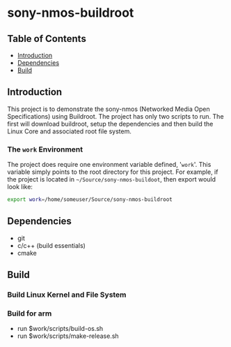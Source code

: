 # sony-nmos-buildroot

## Table of Contents

- [Introduction](#introduction)
- [Dependencies](#dependencies)
- [Build](#build)

## Introduction

This project is to demonstrate the sony-nmos (Networked Media Open Specifications) using Buildroot. The project has only two scripts to run. The first will download buildroot, setup the dependencies and then build the Linux Core and associated root file system.

### The `work` Environment

The project does require one environment variable defined, '`work`'. This variable simply points to the root directory for this project. For example, if the project is located in `~/Source/sony-nmos-buildoot`, then export would look like:

```bash
export work=/home/someuser/Source/sony-nmos-buildroot
```

## Dependencies

- git
- c/c++ (build essentials)
- cmake

## Build

### Build Linux Kernel and File System

### Build for arm

- run $work/scripts/build-os.sh
- run $work/scripts/make-release.sh


